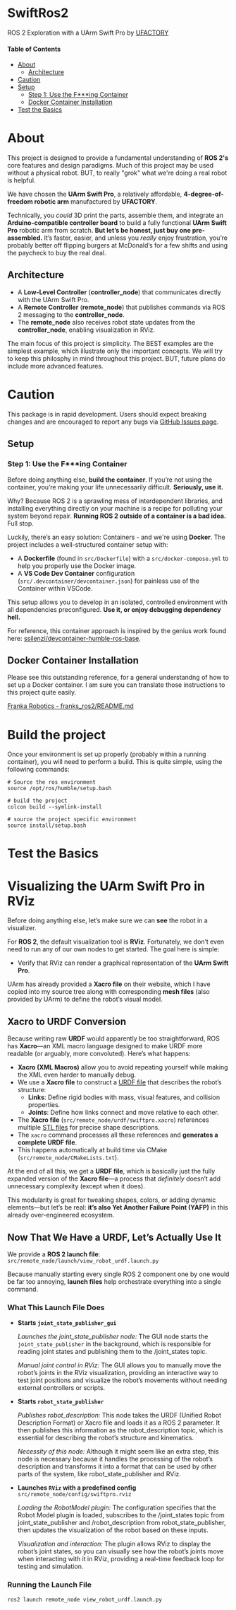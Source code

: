 # SwiftRos2  
ROS 2 Exploration with a UArm Swift Pro  by [UFACTORY](https://www.ufactory.cc/)

#### Table of Contents
- [About](#about)
  - [Architecture](#rchitecture)
- [Caution](#caution)
- [Setup](#setup)
  - [Step 1: Use the F***ing Container](#step-1-use-the-fing-container)
  - [Docker Container Installation](#docker-container-installation)
- [Test the Basics](#test-the-basics)

# About  
This project is designed to provide a fundamental understanding of **ROS 2's** core features and design paradigms.  Much of this project may be used without a physical robot.  BUT, to really "grok" what we're doing a real robot is helpful.

We have chosen the **UArm Swift Pro**, a relatively affordable, **4-degree-of-freedom robotic arm** manufactured by **UFACTORY**.  

Technically, you *could* 3D print the parts, assemble them, and integrate an **Arduino-compatible controller board** to build a fully functional **UArm Swift Pro** robotic arm from scratch. **But let’s be honest, just buy one pre-assembled.** It’s faster, easier, and unless you *really* enjoy frustration, you’re probably better off flipping burgers at McDonald’s for a few shifts and using the paycheck to buy the real deal.  


## Architecture  
- A **Low-Level Controller** (**controller_node**) that communicates directly with the UArm Swift Pro.  
- A **Remote Controller** (**remote_node**) that publishes commands via ROS 2 messaging to the **controller_node**.  
- The **remote_node** also receives robot state updates from the **controller_node**, enabling visualization in RViz.  

The main focus of this project is simplicity.  The BEST examples are the simplest example, which illustrate only the important concepts.  We will try to keep this philosphy in mind throughout this project.  BUT, future plans do include more advanced features.

# Caution
This package is in rapid development. Users should expect breaking changes and are encouraged to report any bugs via [GitHub Issues page](https://github.com/Smit-tay/SwiftRos2/issues).


## Setup

### Step 1: Use the F***ing Container  

Before doing anything else, **build the container**. If you’re not using the container, you’re making your life unnecessarily difficult. **Seriously, use it.**  

Why? Because ROS 2 is a sprawling mess of interdependent libraries, and installing everything directly on your machine is a recipe for polluting your system beyond repair. **Running ROS 2 outside of a container is a bad idea.** Full stop.  

Luckily, there’s an easy solution: Containers - and we're using **Docker**. The project includes a well-structured container setup with:  
- A **Dockerfile** (found in `src/Dockerfile`)  with a `src/docker-compose.yml` to help you properly use the Docker image.  
- A **VS Code Dev Container** configuration (`src/.devcontainer/devcontainer.json`) for painless use of the Container within VSCode.

This setup allows you to develop in an isolated, controlled environment with all dependencies preconfigured. **Use it, or enjoy debugging dependency hell.**  

For reference, this container approach is inspired by the genius work found here: [ssilenzi/devcontainer-humble-ros-base](https://github.com/ssilenzi/devcontainer-humble-ros-base).  

## Docker Container Installation
Please see this outstanding reference, for a general understandng of how to set up a Docker container.
I am sure you can translate those instructions to this project quite easily.

[Franka Robotics - franks_ros2/README.md]([https://github.com/frankaemika/franka_ros2?tab=readme-ov-file#setup](https://github.com/frankaemika/franka_ros2?tab=readme-ov-file#docker-container-installation))

# Build the project
Once your environment is set up properly (probably within a running container), you will need to perform a build.
This is quite simple, using the following commands:

```
# Source the ros environment
source /opt/ros/humble/setup.bash
```

```
# build the project
colcon build --symlink-install
```
```
# source the project specific environment
source install/setup.bash
```

# Test the Basics
# Visualizing the UArm Swift Pro in RViz  

Before doing anything else, let’s make sure we can **see** the robot in a visualizer.  

For **ROS 2**, the default visualization tool is **RViz**. Fortunately, we don’t even need to run any of our own nodes to get started. The goal here is simple:  
- Verify that RViz can render a graphical representation of the **UArm Swift Pro**.  

UArm has already provided a **Xacro file** on their website, which I have copied into my source tree along with corresponding **mesh files** (also provided by UArm) to define the robot’s visual model.  

## Xacro to URDF Conversion  

Because writing raw **URDF** would apparently be too straightforward, ROS has **Xacro**—an XML macro language designed to make URDF more readable (or arguably, more convoluted). Here’s what happens:  

- **Xacro (XML Macros)** allow you to avoid repeating yourself while making the XML even harder to manually debug.  
- We use a **Xacro file** to construct a [URDF file](http://wiki.ros.org/urdf/XML/model) that describes the robot’s structure:  
  - **Links**: Define rigid bodies with mass, visual features, and collision properties.  
  - **Joints**: Define how links connect and move relative to each other.  
- The **Xacro file** (`src/remote_node/urdf/swiftpro.xacro`) references multiple [STL files](https://en.wikipedia.org/wiki/STL_(file_format)) for precise shape descriptions.  
- The `xacro` command processes all these references and **generates a complete URDF file**.  
- This happens automatically at build time via CMake (`src/remote_node/CMakeLists.txt`).  

At the end of all this, we get a **URDF file**, which is basically just the fully expanded version of the **Xacro file**—a process that *definitely* doesn’t add unnecessary complexity (except when it does).  

This modularity is great for tweaking shapes, colors, or adding dynamic elements—but let’s be real: **it’s also Yet Another Failure Point (YAFP)** in this already over-engineered ecosystem.  

## Now That We Have a URDF, Let’s Actually Use It  

We provide a **ROS 2 launch file**:  `src/remote_node/launch/view_robot_urdf.launch.py`

Because manually starting every single ROS 2 component one by one would be far too annoying, **launch files** help orchestrate everything into a single command.  

### What This Launch File Does  

  - **Starts `joint_state_publisher_gui`**  

     _Launches the joint_state_publisher node:_ The GUI node starts the `joint_state_publisher` in the background, which is responsible for reading joint states and publishing them to the /joint_states topic.  

     _Manual joint control in RViz:_ The GUI allows you to manually move the robot’s joints in the RViz visualization, providing an interactive way to test joint positions and visualize the robot’s movements without needing external controllers or scripts.

   - **Starts `robot_state_publisher`**  

     _Publishes robot_description:_ This node takes the URDF (Unified Robot Description Format) or Xacro file and loads it as a ROS 2 parameter. It then publishes this information as the robot_description topic, which is essential for describing the robot’s structure and kinematics.  

     _Necessity of this node:_ Although it might seem like an extra step, this node is necessary because it handles the processing of the robot’s description and transforms it into a format that can be used by other parts of the system, like robot_state_publisher and RViz.

   - **Launches `RViz` with a predefined config**  `src/remote_node/config/swiftpro.rviz`

     _Loading the RobotModel plugin:_ The configuration specifies that the Robot Model plugin is loaded, subscribes to the /joint_states topic from joint_state_publisher and /robot_description from robot_state_publisher, then updates the visualization of the robot based on these inputs.  

     _Visualization and interaction:_ The plugin allows RViz to display the robot’s joint states, so you can visually see how the robot’s joints move when interacting with it in RViz, providing a real-time feedback loop for testing and simulation.

### Running the Launch File  

```bash
ros2 launch remote_node view_robot_urdf.launch.py
```
